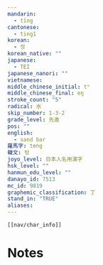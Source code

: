 ```yaml
---
mandarin:
  - tīng
cantonese:
  - ting1
korean:
  - 정
korean_native: ""
japanese:
  - TEI
japanese_nanori: ""
vietnamese:
middle_chinese_initial: tʰ
middle_chinese_final: eŋ
stroke_count: "5"
radical: 水
skip_number: 1-3-2
grade_level: 先進
pos: ""
english:
  - sand bar
羅馬字: teng
韓文: 텅
joyo_level: 日本人名用漢字
hsk_level: ""
hanmun_edu_level: ""
danayo_id: 7513
mc_id: 9819
graphemic_classification: 丁
stand_in: "TRUE"
aliases:
---
```

```meta-bind-embed
[[nav/char_info]]
```

# Notes
